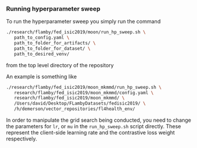 ### Running hyperparameter sweep

To run the hyperparameter sweep you simply run the command

```bash
./research/flamby/fed_isic2019/moon/run_hp_sweep.sh \
   path_to_config.yaml \
   path_to_folder_for_artifacts/ \
   path_to_folder_for_dataset/ \
   path_to_desired_venv/
```

from the top level directory of the repository

An example is something like
``` bash
./research/flamby/fed_isic2019/moon_mkmmd/run_hp_sweep.sh \
   research/flamby/fed_isic2019/moon_mkmmd/config.yaml \
   research/flamby/fed_isic2019/moon_mkmmd/ \
   /Users/david/Desktop/FLambyDatasets/fedisic2019/ \
   /h/demerson/vector_repositories/fl4health_env/
```

In order to manipulate the grid search being conducted, you need to change the parameters for `lr`, or `mu` in the `run_hp_sweep.sh` script directly. These represent the client-side learning rate and the contrastive loss weight respectively.
